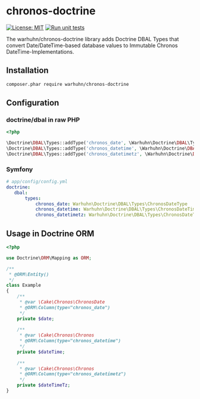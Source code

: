 # chronos-doctrine

[![License: MIT](https://img.shields.io/badge/License-MIT-yellow.svg)](https://github.com/warhuhn/chronos-doctrine/blob/master/LICENSE)
[![Run unit tests](https://github.com/warhuhn/chronos-doctrine/actions/workflows/run-unit-tests.yml/badge.svg)](https://github.com/warhuhn/chronos-doctrine/actions/workflows/run-unit-tests.yml)

The warhuhn/chronos-doctrine library adds Doctrine DBAL Types that convert Date/DateTime-based database values to
Immutable Chronos DateTime-Implementations.

## Installation

```bash
composer.phar require warhuhn/chronos-doctrine
```

## Configuration

### doctrine/dbal in raw PHP

```php
<?php

\Doctrine\DBAL\Types::addType('chronos_date', \Warhuhn\Doctrine\DBAL\Types\ChronosDateType::class);
\Doctrine\DBAL\Types::addType('chronos_datetime', \Warhuhn\Doctrine\DBAL\Types\ChronosDateTimeType::class);
\Doctrine\DBAL\Types::addType('chronos_datetimetz', \Warhuhn\Doctrine\DBAL\Types\ChronosDateTimeTzType::class);
```

### Symfony

```yaml
# app/config/config.yml
doctrine:
   dbal:
       types:
           chronos_date: Warhuhn\Doctrine\DBAL\Types\ChronosDateType
           chronos_datetime: Warhuhn\Doctrine\DBAL\Types\ChronosDateTimeType
           chronos_datetimetz: Warhuhn\Doctrine\DBAL\Types\ChronosDateTimeTzType
```

## Usage in Doctrine ORM

```php
<?php

use Doctrine\ORM\Mapping as ORM;

/**
 * @ORM\Entity()
 */
class Example
{
    /**
     * @var \Cake\Chronos\ChronosDate 
     * @ORM\Column(type="chronos_date")
     */
    private $date;
    
    /**
     * @var \Cake\Chronos\Chronos
     * @ORM\Column(type="chronos_datetime")
     */
    private $dateTime;
    
    /**
     * @var \Cake\Chronos\Chronos
     * @ORM\Column(type="chronos_datetimetz")
     */
    private $dateTimeTz;
}
```